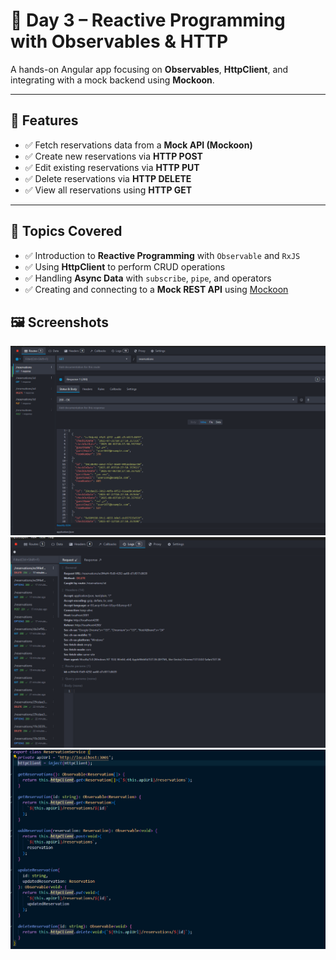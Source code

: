# 🚀 Day 3 – Reactive Programming with Observables & HTTP

A hands-on Angular app focusing on **Observables**, **HttpClient**, and integrating with a mock backend using **Mockoon**.

---

## 📌 Features

- ✅ Fetch reservations data from a **Mock API (Mockoon)**
- ✅ Create new reservations via **HTTP POST**
- ✅ Edit existing reservations via **HTTP PUT**
- ✅ Delete reservations via **HTTP DELETE**
- ✅ View all reservations using **HTTP GET**

---

## 📅 Topics Covered

- ✅ Introduction to **Reactive Programming** with `Observable` and `RxJS`
- ✅ Using **HttpClient** to perform CRUD operations
- ✅ Handling **Async Data** with `subscribe`, `pipe`, and operators
- ✅ Creating and connecting to a **Mock REST API** using [Mockoon](https://mockoon.com/)

## 🖼️ Screenshots

![Screenshot](./assets/d3-1.png)
![Screenshot](./assets/d3-2.png)
![Screenshot](./assets/d3-3.png)
